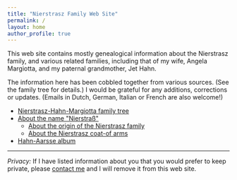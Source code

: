 ```yaml
---
title: "Nierstrasz Family Web Site"
permalink: /
layout: home
author_profile: true
---
```


This web site contains mostly genealogical information about the Nierstrasz family, and various related families, including that of my wife, Angela Margiotta, and my paternal grandmother, Jet Hahn.

The information here has been cobbled together from various sources. (See the family tree for details.) I would be grateful for any additions, corrections or updates. (Emails in Dutch, German, Italian or French are also welcome!)

- [Nierstrasz-Hahn-Margiotta family tree](/tree)
- [About the name "Nierstraß"](/nierstrass)
	- [About the origin of the Nierstrasz family](/origin)
	- [About the Nierstrasz coat-of arms](/crest)
- [Hahn-Aarsse album](/HahnAarsse/index)

---

*Privacy:* If I have listed information about you that you would prefer to keep private, please [contact me](https://www.oscar.nierstrasz.org) and I will remove it from this web site.

